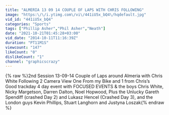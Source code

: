 ```yaml
---
title: "ALMERIA 13 09 14 COUPLE OF LAPS WITH CHRIS FOLLOWING"
image: "https:\/\/i.ytimg.com\/vi\/441iU5x_bQ4\/hqdefault.jpg"
vid_id: "441iU5x_bQ4"
categories: "Sports"
tags: ["Phillip Asher","Phil Asher","Neath"]
date: "2021-10-21T01:45:28+03:00"
vid_date: "2014-10-11T11:16:39Z"
duration: "PT11M1S"
viewcount: "147"
likeCount: "0"
dislikeCount: "1"
channel: "graphicscrazy"
---
```

{% raw %}2nd Session 13-09-14 Couple of Laps around Almeria with Chris White Following 2 Camera View One From my Bike and 1 from Chris’s<br />Good trackday 4 day event  with FOCUSED EVENTS &amp; the boys Chris White, Nicky Margetson, Darren Dalton, Noel Hopwood, Plus the Unlucky Gareth Spendiff (crashed Day 2) and Lukasz Hencel (Crashed Day 3), and the London guys Kevin Phillips, Stuart Langhorn and Justyna Loszak{% endraw %}
